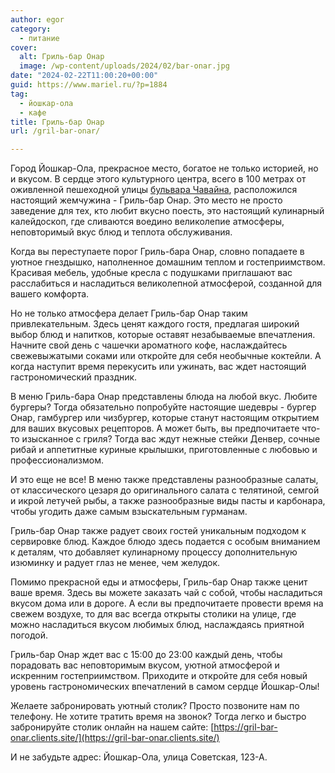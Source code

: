 ```yaml
---
author: egor
category:
  - питание
cover:
  alt: Гриль-бар Онар
  image: /wp-content/uploads/2024/02/bar-onar.jpg
date: "2024-02-22T11:00:20+00:00"
guid: https://www.mariel.ru/?p=1884
tag:
  - йошкар-ола
  - кафе
title: Гриль-бар Онар
url: /gril-bar-onar/

---
```

Город Йошкар-Ола, прекрасное место, богатое не только историей, но и вкусом. В сердце этого культурного центра, всего в 100 метрах от оживленной пешеходной улицы [бульвара Чавайна](/chavajna/), расположился настоящий жемчужина \- Гриль\-бар Онар. Это место не просто заведение для тех, кто любит вкусно поесть, это настоящий кулинарный калейдоскоп, где сливаются воедино великолепие атмосферы, неповторимый вкус блюд и теплота обслуживания.

Когда вы переступаете порог Гриль\-бара Онар, словно попадаете в уютное гнездышко, наполненное домашним теплом и гостеприимством. Красивая мебель, удобные кресла с подушками приглашают вас расслабиться и насладиться великолепной атмосферой, созданной для вашего комфорта.

Но не только атмосфера делает Гриль\-бар Онар таким привлекательным. Здесь ценят каждого гостя, предлагая широкий выбор блюд и напитков, которые оставят незабываемые впечатления. Начните свой день с чашечки ароматного кофе, наслаждайтесь свежевыжатыми соками или откройте для себя необычные коктейли. А когда наступит время перекусить или ужинать, вас ждет настоящий гастрономический праздник.

В меню Гриль\-бара Онар представлены блюда на любой вкус. Любите бургеры? Тогда обязательно попробуйте настоящие шедевры \- бургер Онар, гамбургер или чизбургер, которые станут настоящим открытием для ваших вкусовых рецепторов. А может быть, вы предпочитаете что-то изысканное с гриля? Тогда вас ждут нежные стейки Денвер, сочные рибай и аппетитные куриные крылышки, приготовленные с любовью и профессионализмом.

И это еще не все! В меню также представлены разнообразные салаты, от классического цезаря до оригинального салата с телятиной, семгой и икрой летучей рыбы, а также разнообразные виды пасты и карбонара, чтобы угодить даже самым взыскательным гурманам.

Гриль-бар Онар также радует своих гостей уникальным подходом к сервировке блюд. Каждое блюдо здесь подается с особым вниманием к деталям, что добавляет кулинарному процессу дополнительную изюминку и радует глаз не менее, чем желудок.

Помимо прекрасной еды и атмосферы, Гриль-бар Онар также ценит ваше время. Здесь вы можете заказать чай с собой, чтобы насладиться вкусом дома или в дороге. А если вы предпочитаете провести время на свежем воздухе, то для вас всегда открыты столики на улице, где можно насладиться вкусом любимых блюд, наслаждаясь приятной погодой.

Гриль-бар Онар ждет вас с 15:00 до 23:00 каждый день, чтобы порадовать вас неповторимым вкусом, уютной атмосферой и искренним гостеприимством. Приходите и откройте для себя новый уровень гастрономических впечатлений в самом сердце Йошкар-Олы!

Желаете забронировать уютный столик? Просто позвоните нам по телефону. Не хотите тратить время на звонок? Тогда легко и быстро забронируйте столик онлайн на нашем сайте: [https://gril-bar-onar.clients.site/](https://gril-bar-onar.clients.site/)

И не забудьте адрес: Йошкар-Ола, улица Советская, 123-А.
